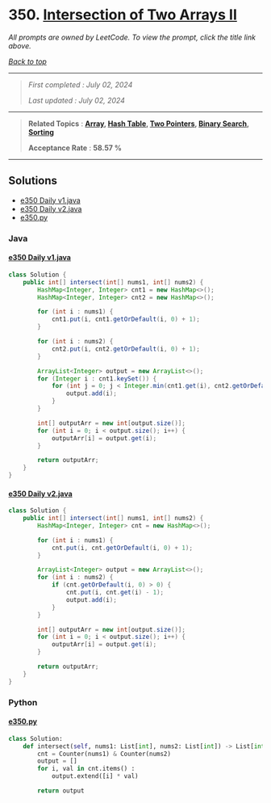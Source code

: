 # 350. [Intersection of Two Arrays II](<https://leetcode.com/problems/intersection-of-two-arrays-ii>)

*All prompts are owned by LeetCode. To view the prompt, click the title link above.*

*[Back to top](<../README.md>)*

------

> *First completed : July 02, 2024*
>
> *Last updated : July 02, 2024*

------

> **Related Topics** : **[Array](<by_topic/Array.md>), [Hash Table](<by_topic/Hash Table.md>), [Two Pointers](<by_topic/Two Pointers.md>), [Binary Search](<by_topic/Binary Search.md>), [Sorting](<by_topic/Sorting.md>)**
>
> **Acceptance Rate** : **58.57 %**

------

## Solutions

- [e350 Daily v1.java](<../my-submissions/e350 Daily v1.java>)
- [e350 Daily v2.java](<../my-submissions/e350 Daily v2.java>)
- [e350.py](<../my-submissions/e350.py>)
### Java
#### [e350 Daily v1.java](<../my-submissions/e350 Daily v1.java>)
```Java
class Solution {
    public int[] intersect(int[] nums1, int[] nums2) {
        HashMap<Integer, Integer> cnt1 = new HashMap<>();
        HashMap<Integer, Integer> cnt2 = new HashMap<>();

        for (int i : nums1) {
            cnt1.put(i, cnt1.getOrDefault(i, 0) + 1);
        }

        for (int i : nums2) {
            cnt2.put(i, cnt2.getOrDefault(i, 0) + 1);
        }

        ArrayList<Integer> output = new ArrayList<>();
        for (Integer i : cnt1.keySet()) {
            for (int j = 0; j < Integer.min(cnt1.get(i), cnt2.getOrDefault(i, 0)); j++) {
                output.add(i);
            }
        }

        int[] outputArr = new int[output.size()];
        for (int i = 0; i < output.size(); i++) {
            outputArr[i] = output.get(i);
        }

        return outputArr;
    }
}
```

#### [e350 Daily v2.java](<../my-submissions/e350 Daily v2.java>)
```Java
class Solution {
    public int[] intersect(int[] nums1, int[] nums2) {
        HashMap<Integer, Integer> cnt = new HashMap<>();

        for (int i : nums1) {
            cnt.put(i, cnt.getOrDefault(i, 0) + 1);
        }

        ArrayList<Integer> output = new ArrayList<>();
        for (int i : nums2) {
            if (cnt.getOrDefault(i, 0) > 0) {
                cnt.put(i, cnt.get(i) - 1);
                output.add(i);
            }
        }

        int[] outputArr = new int[output.size()];
        for (int i = 0; i < output.size(); i++) {
            outputArr[i] = output.get(i);
        }

        return outputArr;
    }
}
```

### Python
#### [e350.py](<../my-submissions/e350.py>)
```Python
class Solution:
    def intersect(self, nums1: List[int], nums2: List[int]) -> List[int]:
        cnt = Counter(nums1) & Counter(nums2)
        output = []
        for i, val in cnt.items() :
            output.extend([i] * val)

        return output
```

